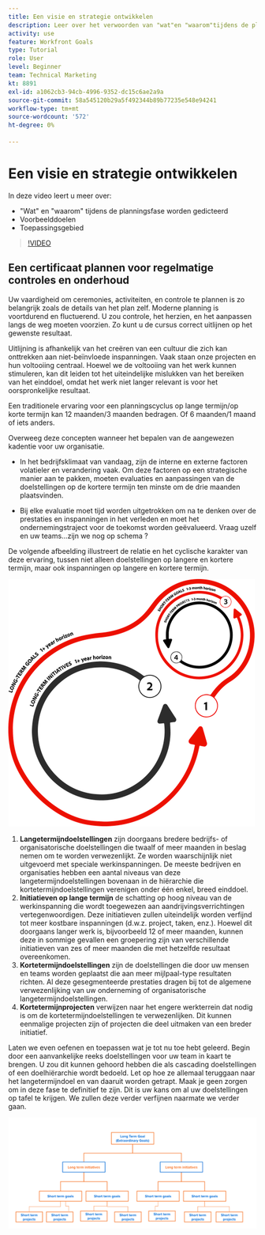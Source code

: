 ```yaml
---
title: Een visie en strategie ontwikkelen
description: Leer over het verwoorden van "wat"en "waarom"tijdens de planningsfase, voorbeelddoelstellingen, en werkingsgebied.
activity: use
feature: Workfront Goals
type: Tutorial
role: User
level: Beginner
team: Technical Marketing
kt: 8891
exl-id: a1062cb3-94cb-4996-9352-dc15c6ae2a9a
source-git-commit: 58a545120b29a5f492344b89b77235e548e94241
workflow-type: tm+mt
source-wordcount: '572'
ht-degree: 0%

---
```


# Een visie en strategie ontwikkelen

In deze video leert u meer over:

* &quot;Wat&quot; en &quot;waarom&quot; tijdens de planningsfase worden gedicteerd
* Voorbeelddoelen
* Toepassingsgebied

>[!VIDEO](https://video.tv.adobe.com/v/335185/?quality=12)

## Een certificaat plannen voor regelmatige controles en onderhoud

Uw vaardigheid om ceremonies, activiteiten, en controle te plannen is zo belangrijk zoals de details van het plan zelf. Moderne planning is voortdurend en fluctuerend. U zou controle, het herzien, en het aanpassen langs de weg moeten voorzien. Zo kunt u de cursus correct uitlijnen op het gewenste resultaat.

Uitlijning is afhankelijk van het creëren van een cultuur die zich kan onttrekken aan niet-beïnvloede inspanningen. Vaak staan onze projecten en hun voltooiing centraal. Hoewel we de voltooiing van het werk kunnen stimuleren, kan dit leiden tot het uiteindelijke mislukken van het bereiken van het einddoel, omdat het werk niet langer relevant is voor het oorspronkelijke resultaat.

Een traditionele ervaring voor een planningscyclus op lange termijn/op korte termijn kan 12 maanden/3 maanden bedragen. Of 6 maanden/1 maand of iets anders.

Overweeg deze concepten wanneer het bepalen van de aangewezen kadentie voor uw organisatie.

* In het bedrijfsklimaat van vandaag, zijn de interne en externe factoren volatieler en verandering vaak. Om deze factoren op een strategische manier aan te pakken, moeten evaluaties en aanpassingen van de doelstellingen op de kortere termijn ten minste om de drie maanden plaatsvinden.

* Bij elke evaluatie moet tijd worden uitgetrokken om na te denken over de prestaties en inspanningen in het verleden en moet het ondernemingstraject voor de toekomst worden geëvalueerd. Vraag uzelf en uw teams...zijn we nog op schema ?

De volgende afbeelding illustreert de relatie en het cyclische karakter van deze ervaring, tussen niet alleen doelstellingen op langere en kortere termijn, maar ook inspanningen op langere en kortere termijn.

![Een afbeelding van een strategische uitvoeringscyclus](assets/02-workfront-goals-strategic-execution-cycle.png)

1. **Langetermijndoelstellingen** zijn doorgaans bredere bedrijfs- of organisatorische doelstellingen die twaalf of meer maanden in beslag nemen om te worden verwezenlijkt. Ze worden waarschijnlijk niet uitgevoerd met speciale werkinspanningen. De meeste bedrijven en organisaties hebben een aantal niveaus van deze langetermijndoelstellingen bovenaan in de hiërarchie die kortetermijndoelstellingen verenigen onder één enkel, breed einddoel.
1. **Initiatieven op lange termijn** de schatting op hoog niveau van de werkinspanning die wordt toegewezen aan aandrijvingsverrichtingen vertegenwoordigen. Deze initiatieven zullen uiteindelijk worden verfijnd tot meer kostbare inspanningen (d.w.z. project, taken, enz.). Hoewel dit doorgaans langer werk is, bijvoorbeeld 12 of meer maanden, kunnen deze in sommige gevallen een groepering zijn van verschillende initiatieven van zes of meer maanden die met hetzelfde resultaat overeenkomen.
1. **Kortetermijndoelstellingen** zijn de doelstellingen die door uw mensen en teams worden geplaatst die aan meer mijlpaal-type resultaten richten. Al deze gesegmenteerde prestaties dragen bij tot de algemene verwezenlijking van uw onderneming of organisatorische langetermijndoelstellingen.
1. **Kortetermijnprojecten** verwijzen naar het engere werkterrein dat nodig is om de kortetermijndoelstellingen te verwezenlijken. Dit kunnen eenmalige projecten zijn of projecten die deel uitmaken van een breder initiatief.

<!--
Your turn graphic
-->

Laten we even oefenen en toepassen wat je tot nu toe hebt geleerd. Begin door een aanvankelijke reeks doelstellingen voor uw team in kaart te brengen. U zou dit kunnen gehoord hebben die als cascading doelstellingen of een doelhiërarchie wordt bedoeld. Let op hoe ze allemaal teruggaan naar het langetermijndoel en van daaruit worden getrapt. Maak je geen zorgen om in deze fase te definitief te zijn. Dit is uw kans om al uw doelstellingen op tafel te krijgen. We zullen deze verder verfijnen naarmate we verder gaan.

![Een afbeelding van het in kaart brengen van doelstellingen op korte en lange termijn](assets/03-workfront-goals-goal-mapping.png)
